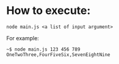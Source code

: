 # How to execute:
```
node main.js <a list of input argument>
```

For example:
```
~$ node main.js 123 456 789
OneTwoThree,FourFiveSix,SevenEightNine
```
